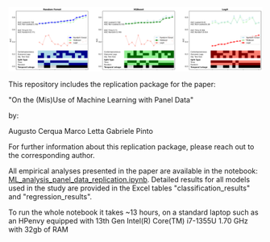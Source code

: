 ![immagine](https://github.com/gabrielepinto/results_ml_replication/raw/main/figures/png/results_classification_all_period_time.png)

This repository includes the replication package for the paper:

"On the (Mis)Use of Machine Learning with Panel Data"

by:

Augusto Cerqua
Marco Letta
Gabriele Pinto

For further information about this replication package, please reach out to the corresponding author.

All empirical analyses presented in the paper are available in the notebook: [ML_analysis_panel_data_replication.ipynb](https://github.com/gabrielepinto/results_ml_replication/blob/main/ML_analysis_panel_data_replication.ipynb). Detailed results for all models used in the study are provided in the Excel tables "classification_results" and "regression_results".


To run the whole notebook it takes ~13 hours, on a standard laptop such as an HPenvy equipped with 13th Gen Intel(R) Core(TM) i7-1355U   1.70 GHz with 32gb of RAM
